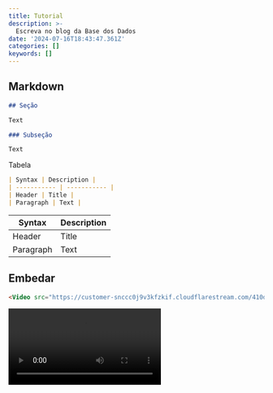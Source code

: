 ```yaml
---
title: Tutorial
description: >-
  Escreva no blog da Base dos Dados
date: '2024-07-16T18:43:47.361Z'
categories: []
keywords: []
---
```


## Markdown

```markdown
## Seção

Text

### Subseção

Text
```

Tabela

```markdown
| Syntax | Description |
| ----------- | ----------- |
| Header | Title |
| Paragraph | Text |
```


| Syntax | Description |
| ----------- | ----------- |
| Header | Title |
| Paragraph | Text |


## Embedar

```markdown
<Video src="https://customer-snccc0j9v3kfzkif.cloudflarestream.com/410d006808a1e647b2ed6532ffc3ae33/downloads/default.mp4" caption="Video caption here"/>
```

<Video src="https://customer-snccc0j9v3kfzkif.cloudflarestream.com/410d006808a1e647b2ed6532ffc3ae33/downloads/default.mp4" caption="Video caption here"/>


Youtube, Twitter, etc

```markdown
<Embed>
Code here
</Embed>

<Embed caption="Some caption here">
<iframe width="560" height="315" src="https://www.youtube.com/embed/LlZ0ADyswdQ?si=uTAHzxVjVRNfjtD6" title="YouTube video player" frameborder="0" allow="accelerometer; autoplay; clipboard-write; encrypted-media; gyroscope; picture-in-picture; web-share" referrerpolicy="strict-origin-when-cross-origin" allowfullscreen></iframe>
</Embed>
```

<Embed caption="Some caption here">
<iframe width="560" height="315" src="https://www.youtube.com/embed/LlZ0ADyswdQ?si=uTAHzxVjVRNfjtD6" title="YouTube video player" frameborder="0" allow="accelerometer; autoplay; clipboard-write; encrypted-media; gyroscope; picture-in-picture; web-share" referrerpolicy="strict-origin-when-cross-origin" allowfullscreen></iframe>
</Embed>
